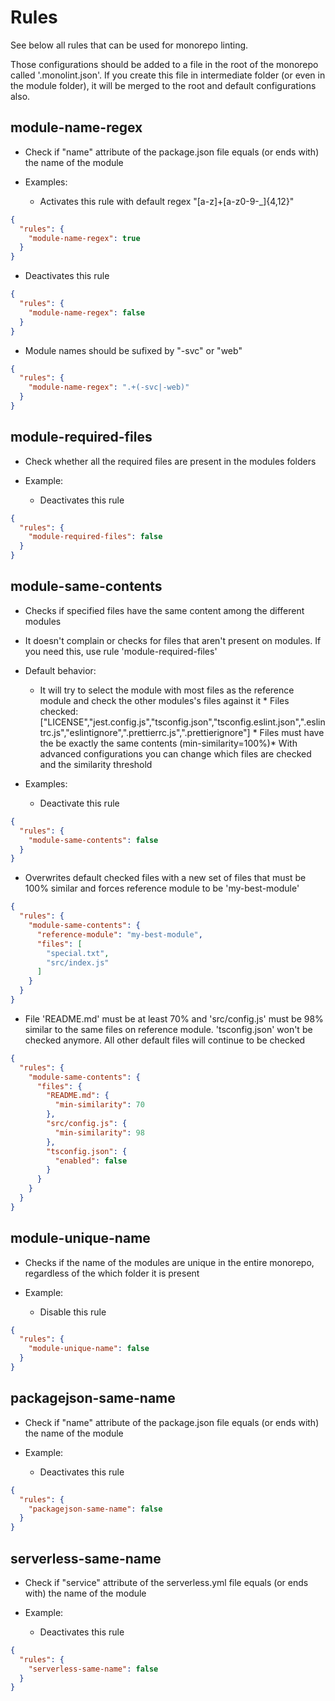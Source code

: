# Rules

See below all rules that can be used for monorepo linting.

Those configurations should be added to a file in the root of the monorepo called '.monolint.json'. If you create this file in intermediate folder (or even in the module folder), it will be merged to the root and default configurations also.

## **module-name-regex**

* Check if "name" attribute of the package.json file equals (or ends with) the name of the module

* Examples:


  * Activates this rule with default regex "[a-z]+[a-z0-9-_]{4,12}"

```json
{
  "rules": {
    "module-name-regex": true
  }
}
```

  * Deactivates this rule

```json
{
  "rules": {
    "module-name-regex": false
  }
}
```

  * Module names should be sufixed by "-svc" or "web"

```json
{
  "rules": {
    "module-name-regex": ".+(-svc|-web)"
  }
}
```

## **module-required-files**

* Check whether all the required files are present in the modules folders

* Example:


  * Deactivates this rule

```json
{
  "rules": {
    "module-required-files": false
  }
}
```

## **module-same-contents**

* Checks if specified files have the same content among the different modules
* It doesn't complain or checks for files that aren't present on modules. If you need this, use rule 'module-required-files'
* Default behavior:
  * It will try to select the module with most files as the reference module and check the other modules's files against it  * Files checked: ["LICENSE","jest.config.js","tsconfig.json","tsconfig.eslint.json",".eslintrc.js","eslintignore",".prettierrc.js",".prettierignore"]  * Files must have the be exactly the same contents (min-similarity=100%)* With advanced configurations you can change which files are checked and the similarity threshold

* Examples:


  * Deactivate this rule

```json
{
  "rules": {
    "module-same-contents": false
  }
}
```

  * Overwrites default checked files with a new set of files that must be 100% similar and forces reference module to be 'my-best-module'

```json
{
  "rules": {
    "module-same-contents": {
      "reference-module": "my-best-module",
      "files": [
        "special.txt",
        "src/index.js"
      ]
    }
  }
}
```

  * File 'README.md' must be at least 70% and 'src/config.js' must be 98% similar to the same files on reference module. 'tsconfig.json' won't be checked anymore. All other default files will continue to be checked

```json
{
  "rules": {
    "module-same-contents": {
      "files": {
        "README.md": {
          "min-similarity": 70
        },
        "src/config.js": {
          "min-similarity": 98
        },
        "tsconfig.json": {
          "enabled": false
        }
      }
    }
  }
}
```

## **module-unique-name**

* Checks if the name of the modules are unique in the entire monorepo, regardless of the which folder it is present

* Example:


  * Disable this rule

```json
{
  "rules": {
    "module-unique-name": false
  }
}
```

## **packagejson-same-name**

* Check if "name" attribute of the package.json file equals (or ends with) the name of the module

* Example:


  * Deactivates this rule

```json
{
  "rules": {
    "packagejson-same-name": false
  }
}
```

## **serverless-same-name**

* Check if "service" attribute of the serverless.yml file equals (or ends with) the name of the module

* Example:


  * Deactivates this rule

```json
{
  "rules": {
    "serverless-same-name": false
  }
}
```
